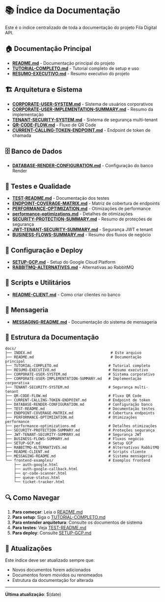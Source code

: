 # 📚 Índice da Documentação

Este é o índice centralizado de toda a documentação do projeto Fila Digital API.

## 🏠 **Documentação Principal**

- **[README.md](./README.md)** - Documentação principal do projeto
- **[TUTORIAL-COMPLETO.md](./TUTORIAL-COMPLETO.md)** - Tutorial completo de setup e uso
- **[RESUMO-EXECUTIVO.md](./RESUMO-EXECUTIVO.md)** - Resumo executivo do projeto

## 🏗️ **Arquitetura e Sistema**

- **[CORPORATE-USER-SYSTEM.md](./CORPORATE-USER-SYSTEM.md)** - Sistema de usuários corporativos
- **[CORPORATE-USER-IMPLEMENTATION-SUMMARY.md](./CORPORATE-USER-IMPLEMENTATION-SUMMARY.md)** - Resumo da implementação
- **[TENANT-SECURITY-SYSTEM.md](./TENANT-SECURITY-SYSTEM.md)** - Sistema de segurança multi-tenant
- **[QR-CODE-FLOW.md](./QR-CODE-FLOW.md)** - Fluxo de QR Code
- **[CURRENT-CALLING-TOKEN-ENDPOINT.md](./CURRENT-CALLING-TOKEN-ENDPOINT.md)** - Endpoint de token de chamada

## 🗄️ **Banco de Dados**

- **[DATABASE-RENDER-CONFIGURATION.md](./DATABASE-RENDER-CONFIGURATION.md)** - Configuração do banco Render

## 🧪 **Testes e Qualidade**

- **[TEST-README.md](./TEST-README.md)** - Documentação dos testes
- **[ENDPOINT-COVERAGE-MATRIX.md](./ENDPOINT-COVERAGE-MATRIX.md)** - Matriz de cobertura de endpoints
- **[PERFORMANCE-OPTIMIZATION.md](./PERFORMANCE-OPTIMIZATION.md)** - Otimizações de performance
- **[performance-optimizations.md](./performance-optimizations.md)** - Detalhes de otimizações
- **[SECURITY-PROTECTION-SUMMARY.md](./SECURITY-PROTECTION-SUMMARY.md)** - Resumo de proteções de segurança
- **[JWT-TENANT-SECURITY-SUMMARY.md](./JWT-TENANT-SECURITY-SUMMARY.md)** - Segurança JWT e tenant
- **[BUSINESS-FLOWS-SUMMARY.md](./BUSINESS-FLOWS-SUMMARY.md)** - Resumo dos fluxos de negócio

## 🔧 **Configuração e Deploy**

- **[SETUP-GCP.md](./SETUP-GCP.md)** - Setup do Google Cloud Platform
- **[RABBITMQ-ALTERNATIVES.md](./RABBITMQ-ALTERNATIVES.md)** - Alternativas ao RabbitMQ

## 📝 **Scripts e Utilitários**

- **[README-CLIENT.md](./README-CLIENT.md)** - Como criar clientes no banco

## 💬 **Mensageria**

- **[MESSAGING-README.md](./MESSAGING-README.md)** - Documentação do sistema de mensageria

## 📁 **Estrutura da Documentação**

```
docs/
├── INDEX.md                                    # Este arquivo
├── README.md                                   # Documentação principal
├── TUTORIAL-COMPLETO.md                       # Tutorial completo
├── RESUMO-EXECUTIVO.md                        # Resumo executivo
├── CORPORATE-USER-SYSTEM.md                   # Sistema corporativo
├── CORPORATE-USER-IMPLEMENTATION-SUMMARY.md   # Implementação corporativa
├── TENANT-SECURITY-SYSTEM.md                  # Segurança multi-tenant
├── QR-CODE-FLOW.md                            # Fluxo QR Code
├── CURRENT-CALLING-TOKEN-ENDPOINT.md          # Endpoint de token
├── DATABASE-RENDER-CONFIGURATION.md           # Configuração banco
├── TEST-README.md                             # Documentação testes
├── ENDPOINT-COVERAGE-MATRIX.md                # Cobertura endpoints
├── PERFORMANCE-OPTIMIZATION.md                # Otimizações performance
├── performance-optimizations.md               # Detalhes otimizações
├── SECURITY-PROTECTION-SUMMARY.md             # Proteções segurança
├── JWT-TENANT-SECURITY-SUMMARY.md             # Segurança JWT
├── BUSINESS-FLOWS-SUMMARY.md                  # Fluxos negócio
├── SETUP-GCP.md                               # Setup GCP
├── RABBITMQ-ALTERNATIVES.md                   # Alternativas RabbitMQ
├── README-CLIENT.md                           # Scripts cliente
├── MESSAGING-README.md                        # Sistema mensageria
└── frontend-examples/                         # Exemplos frontend
    ├── auth-google.html
    ├── auth-google-callback.html
    ├── qr-code-scanner.html
    ├── queue-status.html
    └── ticket-tracker.html
```

## 🔍 **Como Navegar**

1. **Para começar**: Leia o [README.md](./README.md)
2. **Para setup**: Siga o [TUTORIAL-COMPLETO.md](./TUTORIAL-COMPLETO.md)
3. **Para entender arquitetura**: Consulte os documentos de sistema
4. **Para testes**: Veja [TEST-README.md](./TEST-README.md)
5. **Para deploy**: Consulte [SETUP-GCP.md](./SETUP-GCP.md)

## 📝 **Atualizações**

Este índice deve ser atualizado sempre que:
- Novos documentos forem adicionados
- Documentos forem movidos ou renomeados
- Estrutura da documentação for alterada

---

**Última atualização**: $(date)
